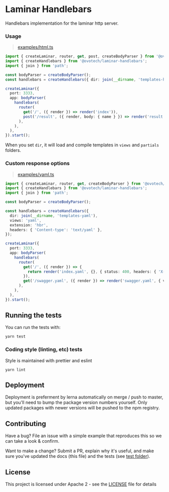 # Laminar Handlebars

Handlebars implementation for the laminar http server.

### Usage

> [examples/html.ts](examples/html.ts)

```typescript
import { createLaminar, router, get, post, createBodyParser } from '@ovotech/laminar';
import { createHandlebars } from '@ovotech/laminar-handlebars';
import { join } from 'path';

const bodyParser = createBodyParser();
const handlebars = createHandlebars({ dir: join(__dirname, 'templates-html') });

createLaminar({
  port: 3333,
  app: bodyParser(
    handlebars(
      router(
        get('/', ({ render }) => render('index')),
        post('/result', ({ render, body: { name } }) => render('result', { name })),
      ),
    ),
  ),
}).start();
```

When you set `dir`, it will load and compile templates in `views` and `partials` folders.

### Custom response options

> [examples/yaml.ts](examples/yaml.ts)

```typescript
import { createLaminar, router, get, createBodyParser } from '@ovotech/laminar';
import { createHandlebars } from '@ovotech/laminar-handlebars';
import { join } from 'path';

const bodyParser = createBodyParser();

const handlebars = createHandlebars({
  dir: join(__dirname, 'templates-yaml'),
  views: 'yaml',
  extension: 'hbr',
  headers: { 'Content-type': 'text/yaml' },
});

createLaminar({
  port: 3333,
  app: bodyParser(
    handlebars(
      router(
        get('/', ({ render }) => {
          return render('index.yaml', {}, { status: 400, headers: { 'X-Index': 'true' } });
        }),
        get('/swagger.yaml', ({ render }) => render('swagger.yaml', { version: 10 })),
      ),
    ),
  ),
}).start();
```

## Running the tests

You can run the tests with:

```bash
yarn test
```

### Coding style (linting, etc) tests

Style is maintained with prettier and eslint

```
yarn lint
```

## Deployment

Deployment is preferment by lerna automatically on merge / push to master, but you'll need to bump the package version numbers yourself. Only updated packages with newer versions will be pushed to the npm registry.

## Contributing

Have a bug? File an issue with a simple example that reproduces this so we can take a look & confirm.

Want to make a change? Submit a PR, explain why it's useful, and make sure you've updated the docs (this file) and the tests (see [test folder](test)).

## License

This project is licensed under Apache 2 - see the [LICENSE](LICENSE) file for details
